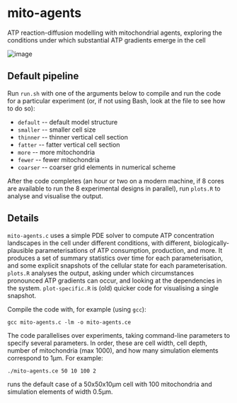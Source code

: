 # mito-agents
ATP reaction-diffusion modelling with mitochondrial agents, exploring the conditions under which substantial ATP gradients emerge in the cell

![image](https://github.com/user-attachments/assets/f6fc5c09-b3fa-4866-8cbd-3487a80f3f9c)

Default pipeline
-----

Run `run.sh` with one of the arguments below to compile and run the code for a particular experiment (or, if not using Bash, look at the file to see how to do so):

* `default`     -- default model structure
* `smaller`     -- smaller cell size
* `thinner`     -- thinner vertical cell section
* `fatter`      -- fatter vertical cell section
* `more`        -- more mitochondria
* `fewer`       -- fewer mitochondria
* `coarser`     -- coarser grid elements in numerical scheme

After the code completes (an hour or two on a modern machine, if 8 cores are available to run the 8 experimental designs in parallel), run `plots.R` to analyse and visualise the output.

Details
----

`mito-agents.c` uses a simple PDE solver to compute ATP concentration landscapes in the cell under different conditions, with different, biologically-plausible parameterisations of ATP consumption, production, and more. It produces a set of summary statistics over time for each parameterisation, and some explicit snapshots of the cellular state for each parameterisation. `plots.R` analyses the output, asking under which circumstances pronounced ATP gradients can occur, and looking at the dependencies in the system. `plot-specific.R` is (old) quicker code for visualising a single snapshot.

Compile the code with, for example (using `gcc`):

`gcc mito-agents.c -lm -o mito-agents.ce`

The code parallelises over experiments, taking command-line parameters to specify several parameters. In order, these are cell width, cell depth, number of mitochondria (max 1000), and how many simulation elements correspond to 1μm. For example:

`./mito-agents.ce 50 10 100 2`

runs the default case of a 50x50x10μm cell with 100 mitochondria and simulation elements of width 0.5μm.



